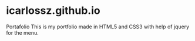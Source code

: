 # icarlossz.github.io
Portafolio
This is my portfolio made in HTML5 and CSS3 with help of jquery for the menu. 
